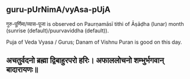 ## guru-pUrNimA/vyAsa-pUjA

गुरु-पूर्णिमा/व्यास-पूजा is observed on Paurṇamāsī tithi of Āṣāḍha (lunar) month (sunrise (default)/puurvaviddha (default)).

Puja of Veda Vyasa / Gurus; Danam of Vishnu Puran is good on this day.

अचतुर्वदनो ब्रह्मा द्विबाहुरपरो हरिः। अफाललोचनो शम्भुर्भगवान् बादारायणः॥
---

